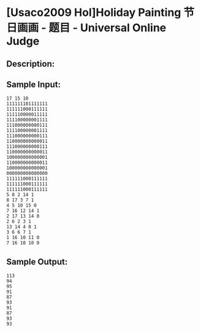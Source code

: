 # [Usaco2009 Hol]Holiday Painting 节日画画 - 题目 - Universal Online Judge

## Description: 




## Sample Input: 
```
17 15 10
111111101111111
111111000111111
111110000011111
111100000001111
111000000000111
111100000001111
111000000000111
110000000000011
111000000000111
110000000000011
100000000000001
110000000000011
100000000000001
000000000000000
111111000111111
111111000111111
111111000111111
5 8 2 14 1
8 17 3 7 1
4 5 10 15 0
7 16 12 14 1
2 17 13 14 0
2 6 2 3 1
13 14 4 8 1
3 6 6 7 1
1 16 10 11 0
7 16 10 10 0

```

## Sample Output: 
```
113
94
95
91
87
93
91
87
93
93
```
